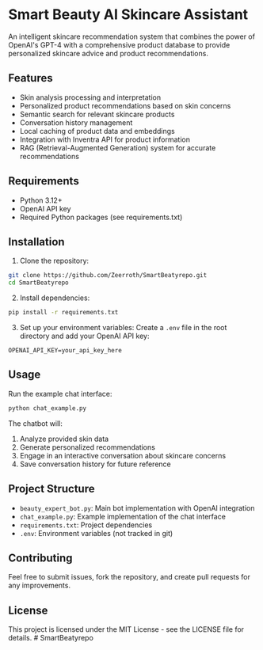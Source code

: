 # Smart Beauty AI Skincare Assistant

An intelligent skincare recommendation system that combines the power of OpenAI's GPT-4 with a comprehensive product database to provide personalized skincare advice and product recommendations.

## Features

- Skin analysis processing and interpretation
- Personalized product recommendations based on skin concerns
- Semantic search for relevant skincare products
- Conversation history management
- Local caching of product data and embeddings
- Integration with Inventra API for product information
- RAG (Retrieval-Augmented Generation) system for accurate recommendations

## Requirements

- Python 3.12+
- OpenAI API key
- Required Python packages (see requirements.txt)

## Installation

1. Clone the repository:
```bash
git clone https://github.com/Zeerroth/SmartBeatyrepo.git
cd SmartBeatyrepo
```

2. Install dependencies:
```bash
pip install -r requirements.txt
```

3. Set up your environment variables:
Create a `.env` file in the root directory and add your OpenAI API key:
```
OPENAI_API_KEY=your_api_key_here
```

## Usage

Run the example chat interface:
```bash
python chat_example.py
```

The chatbot will:
1. Analyze provided skin data
2. Generate personalized recommendations
3. Engage in an interactive conversation about skincare concerns
4. Save conversation history for future reference

## Project Structure

- `beauty_expert_bot.py`: Main bot implementation with OpenAI integration
- `chat_example.py`: Example implementation of the chat interface
- `requirements.txt`: Project dependencies
- `.env`: Environment variables (not tracked in git)

## Contributing

Feel free to submit issues, fork the repository, and create pull requests for any improvements.

## License

This project is licensed under the MIT License - see the LICENSE file for details. #   S m a r t B e a t y r e p o  
 